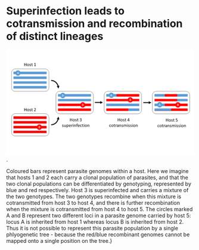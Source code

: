 # Superinfection leads to cotransmission and recombination of distinct lineages

![superinfection](superinfection.png).

Coloured bars represent parasite genomes within a host.  Here we imagine that hosts 1 and 2 each carry a clonal population of parasites, and that the two clonal populations can be differentiated by genotyping, represented by blue and red respectively.  Host 3 is superinfected and carries a mixture of the two genotypes.  The two genotypes recombine when this mixture is cotransmitted from host 3 to host 4, and there is further recombination when the mixture is cotransmitted from host 4 to host 5.  The circles marked A and B represent two different loci in a parasite genome carried by host 5: locus A is inherited from host 1 whereas locus B is inherited from host 2.  Thus it is not possible to represent this parasite population by a single phlyogenetic tree - because the red/blue recombinant genomes cannot be mapped onto a single position on the tree.}